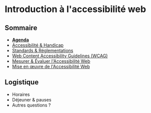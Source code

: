 # Introduction à l'accessibilité web

<!-- .slide: class="page-title" -->
<style>
.reveal-viewport { line-height: 1.2; }
.reveal code { font-size: 0.85em; }
.reveal li { margin-top: 0.5em; }
</style>



## Sommaire

<!-- .slide: id="master-toc" class="toc" -->

- **[Agenda](#/0)**
- [Accessibilité &amp; Handicap](#/1)
- [Standards &amp; Réglementations](#/2)
- [Web Content Accessibility Guidelines (WCAG)](#/3)
- [Mesurer &amp; Évaluer l'Accessibilité Web](#/4)
- [Mise en œuvre de l'Accessibilité Web](#/5)



## Logistique

- Horaires
- Déjeuner & pauses
- Autres questions ?



<!-- .slide: class="page-questions" -->
